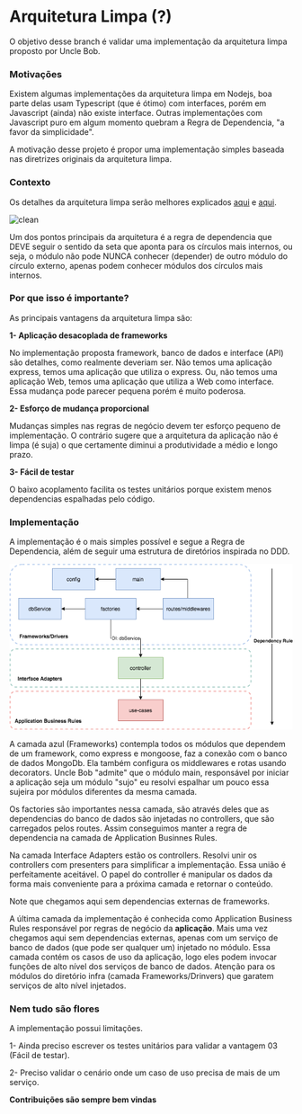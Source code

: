 # Arquitetura Limpa (?)

O objetivo desse branch é validar uma implementação da arquitetura limpa proposto por Uncle Bob.

### Motivações

Existem algumas implementações da arquitetura limpa em Nodejs, boa parte delas usam Typescript (que é ótimo) com interfaces, porém em Javascript (ainda) não existe interface. Outras implementações com Javascript puro em algum momento quebram a Regra de Dependencia, "a favor da simplicidade". 

A motivação desse projeto é propor uma implementação simples baseada nas diretrizes originais da arquitetura limpa.

### Contexto

Os detalhes da arquitetura limpa serão melhores explicados [aqui](https://www.youtube.com/watch?v=Nsjsiz2A9mg) e [aqui](https://blog.cleancoder.com/uncle-bob/2012/08/13/the-clean-architecture.html).

![clean](https://blog.cleancoder.com/uncle-bob/images/2012-08-13-the-clean-architecture/CleanArchitecture.jpg)


Um dos pontos principais da arquitetura é a regra de dependencia que DEVE seguir o sentido da seta que aponta para os círculos mais internos, ou seja, o módulo não pode NUNCA conhecer (depender) de outro módulo do círculo externo, apenas podem conhecer módulos dos círculos mais internos.

### Por que isso é importante?

As principais vantagens da arquitetura limpa são:

****1- Aplicação desacoplada de frameworks****

No implementação proposta framework, banco de dados e interface (API) são detalhes, como realmente deveriam ser. Não temos uma aplicação express, temos uma aplicação que utiliza o express. Ou, não temos uma aplicação Web, temos uma aplicação que utiliza a Web como interface. Essa mudança pode parecer pequena porém é muito poderosa.

****2- Esforço de mudança proporcional****

Mudanças simples nas regras de negócio devem ter esforço pequeno de implementação. O contrário sugere que a arquitetura da aplicação não é limpa (é suja) o que certamente diminui a produtividade a médio e longo prazo. 

****3- Fácil de testar****

O baixo acoplamento facilita os testes unitários porque existem menos dependencias espalhadas pelo código.


### Implementação

A implementação é o mais simples possível e segue a Regra de Dependencia, além de seguir uma estrutura de diretórios inspirada no DDD.


![clean-node](https://github.com/Homem-App/api/blob/master/clean.png?raw=true)

A camada azul (Frameworks) contempla todos os módulos que dependem de um framework, como express e mongoose, faz a conexão com o banco de dados MongoDb. Ela também configura os middlewares e rotas usando decorators. Uncle Bob "admite" que o módulo main, responsável por iniciar a aplicação seja um módulo "sujo" eu resolvi espalhar um pouco essa sujeira por módulos diferentes da mesma camada.

Os factories são importantes nessa camada, são através deles que as dependencias do banco de dados são injetadas no controllers, que são carregados pelos routes. Assim conseguimos manter a regra de dependencia na camada de Application Businnes Rules.

Na camada Interface Adapters estão os controllers. Resolvi unir os controllers com presenters para simplificar a implementação. Essa união é perfeitamente aceitável. O papel do controller é manipular os dados da forma mais conveniente para a próxima camada e retornar o conteúdo.

Note que chegamos aqui sem dependencias externas de frameworks.

A última camada da implementação é conhecida como Application Business Rules responsável por regras de negócio da **aplicação**. Mais uma vez chegamos aqui sem dependencias externas, apenas com um serviço de banco de dados (que pode ser qualquer um) injetado no módulo. Essa camada contém os casos de uso da aplicação, logo eles podem invocar funções de alto nível dos serviços de banco de dados. Atenção para os módulos do diretório infra (camada Frameworks/Drinvers) que garatem serviços de alto nível injetados.

### Nem tudo são flores

A implementação possui limitações. 

1- Ainda preciso escrever os testes unitários para validar a vantagem 03 (Fácil de testar).

2- Preciso validar o cenário onde um caso de uso precisa de mais de um serviço.


**Contribuições são sempre bem vindas**
